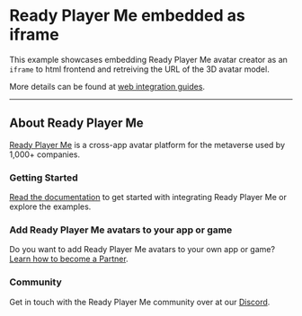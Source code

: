 # Ready Player Me embedded as iframe

This example showcases embedding Ready Player Me avatar creator as an `iframe` to html frontend and retreiving the URL of the 3D avatar model.

More details can be found at [web integration guides](https://docs.readyplayer.me/integration-guides/web).

---

## About Ready Player Me
[Ready Player Me](https://readyplayer.me/developers) is a cross-app avatar platform for the metaverse used by 1,000+ companies.

### Getting Started
[Read the documentation](https://docs.readyplayer.me) to get started with integrating Ready Player Me or explore the examples.

### Add Ready Player Me avatars to your app or game
Do you want to add Ready Player Me avatars to your own app or game? [Learn how to become a Partner](https://docs.readyplayer.me/for-partners/become-a-partner).

### Community
Get in touch with the Ready Player Me community over at our [Discord](https://discord.gg/readyplayerme).
